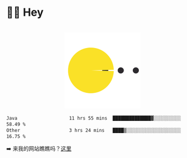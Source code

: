 
# 👋🏻 Hey
<div align="center">
	<br>
	<img src="https://raw.githubusercontent.com/Aniket965/Aniket965/master/pacman.svg?sanitize=true" width="200" height="200">
	<br>
</div>

<!--START_SECTION:waka-->

```text
Java                   11 hrs 55 mins  ██████████████▓░░░░░░░░░░   58.49 %
Other                  3 hrs 24 mins   ████▒░░░░░░░░░░░░░░░░░░░░   16.75 %
```

<!--END_SECTION:waka-->

 ➡️  来我的网站瞧瞧吗？[这里](https://www.shaolongfei.com)
